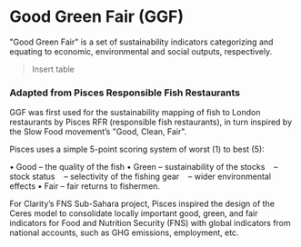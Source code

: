 # Good Green Fair (GGF)

"Good Green Fair" is a set of sustainability indicators categorizing and equating to economic, environmental and social outputs, respectively.

> Insert table



### Adapted from Pisces Responsible Fish Restaurants

GGF was first used for the sustainability mapping of fish to London restaurants by Pisces RFR (responsible fish restaurants), in turn inspired by the Slow Food movement’s "Good, Clean, Fair". 

Pisces uses a simple 5-point scoring system of worst (1) to best (5):

•	Good 
   – the quality of the fish
•	Green 
   – sustainability of the stocks
   – stock status
   – selectivity of the fishing gear
   – wider environmental effects
•	Fair 
   – fair returns to fishermen.

For Clarity’s FNS Sub-Sahara project, Pisces inspired the design of the Ceres model to consolidate locally important good, green, and fair indicators for Food and Nutrition Security (FNS) with global indicators from national accounts, such as GHG emissions, employment, etc.

